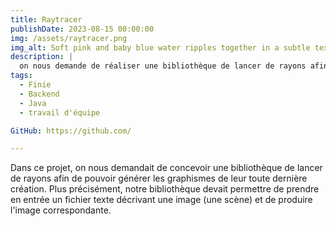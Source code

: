 ```yaml
---
title: Raytracer
publishDate: 2023-08-15 00:00:00
img: /assets/raytracer.png
img_alt: Soft pink and baby blue water ripples together in a subtle texture.
description: |
  on nous demande de réaliser une bibliothèque de lancer de rayons afin de pouvoir générer des graphismes.
tags:
  - Finie
  - Backend
  - Java
  - travail d'équipe

GitHub: https://github.com/

---
```


Dans ce projet, on nous demandait de concevoir une bibliothèque de lancer de rayons afin de pouvoir générer les graphismes de leur toute dernière création. Plus précisément, notre bibliothèque devait permettre de prendre en entrée un fichier texte décrivant une image (une scène) et de produire l'image correspondante.
